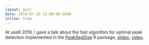 ```yaml
---
layout: post
date: 2019-07-19 12:00:00-0400
inline: true
---
```


At useR 2019, I gave a talk about the fast algorithm for optimal peak
detection implemented in the
[PeakSegDisk](https://cloud.r-project.org/web/packages/PeakSegDisk/) R
package, [slides](http://www.user2019.fr/static/pres/t257847.pdf),
[video](https://www.youtube.com/watch?v=XlC4WCqsbuI).

